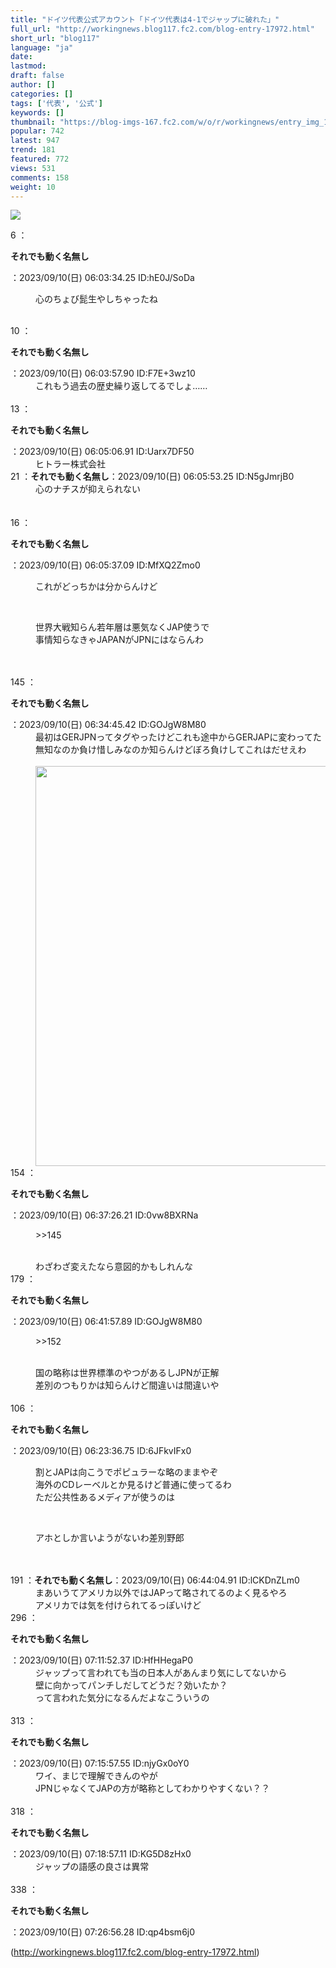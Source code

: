```yaml
---
title: "ドイツ代表公式アカウント「ドイツ代表は4-1でジャップに破れた」"
full_url: "http://workingnews.blog117.fc2.com/blog-entry-17972.html"
short_url: "blog117"
language: "ja"
date: 
lastmod: 
draft: false
author: []
categories: []
tags: ['代表', '公式']
keywords: []
thumbnail: "https://blog-imgs-167.fc2.com/w/o/r/workingnews/entry_img_17972.jpg"
popular: 742
latest: 947
trend: 181
featured: 772
views: 531
comments: 158
weight: 10
---
```


![](https://blog-imgs-167.fc2.com/w/o/r/workingnews/entry_img_17972.jpg)

<dl class='thread'><dt>6 ：<p><b>それでも動く名無し</b></p>：2023/09/10(日) 06:03:34.25 ID:hE0J/SoDa <br></dt><dd><p>心のちょび髭生やしちゃったね</p> <br><dd> </dd></dd><dt>10 ：<p><b>それでも動く名無し</b></p>：2023/09/10(日) 06:03:57.90 ID:F7E+3wz10 <br></dt><dd>これもう過去の歴史繰り返してるでしょ…… <br><dd><br> </dd></dd><dt>13 ：<p><b>それでも動く名無し</b></p>：2023/09/10(日) 06:05:06.91 ID:Uarx7DF50 <br></dt><dd>ヒトラー株式会社 <br><dd> </dd></dd><dt>21 ：<b>それでも動く名無し</b>：2023/09/10(日) 06:05:53.25 ID:N5gJmrjB0 <br></dt><dd>心のナチスが抑えられない <br><dd> <dd><br> <br></dd></dd></dd><dt>16 ：<p><b>それでも動く名無し</b></p>：2023/09/10(日) 06:05:37.09 ID:MfXQ2Zmo0 <br></dt><dd><p>これがどっちかは分からんけど</p> <br><dd><p>世界大戦知らん若年層は悪気なくJAP使うで <br>事情知らなきゃJAPANがJPNにはならんわ</p> <br><dd><br> </dd></dd></dd><dt>145 ：<p><b>それでも動く名無し</b></p>：2023/09/10(日) 06:34:45.42 ID:GOJgW8M80 <br></dt><dd>最初はGERJPNってタグやったけどこれも途中からGERJAPに変わってた <br>無知なのか負け惜しみなのか知らんけどぼろ負けしてこれはだせえわ <br><dd><br><a href='https://blog-imgs-167.fc2.com/w/o/r/workingnews/hQd79LR.jpg' target='_blank'><img border='0' alt='' src='https://blog-imgs-167.fc2.com/w/o/r/workingnews/hQd79LRs.jpg' width='468' height='640'></a> <br><dd> <dd> </dd></dd></dd></dd><dt>154 ：<p><b>それでも動く名無し</b></p>：2023/09/10(日) 06:37:26.21 ID:0vw8BXRNa <br></dt><dd><p>>>145</p> <br>わざわざ変えたなら意図的かもしれんな <dd> <dd> </dd></dd></dd><dt>179 ：<p><b>それでも動く名無し</b></p>：2023/09/10(日) 06:41:57.89 ID:GOJgW8M80 <br></dt><dd><p>>>152</p> <br>国の略称は世界標準のやつがあるしJPNが正解 <br>差別のつもりかは知らんけど間違いは間違いや <br><dd><br> </dd></dd><dt>106 ：<p><b>それでも動く名無し</b></p>：2023/09/10(日) 06:23:36.75 ID:6JFkvIFx0 <br></dt><dd><p>割とJAPは向こうでポピュラーな略のままやぞ <br>海外のCDレーベルとか見るけど普通に使ってるわ <br>ただ公共性あるメディアが使うのは</p> <br><dd><p>アホとしか言いようがないわ差別野郎</p> <br><dd><br> </dd></dd></dd><dt>191 ：<b>それでも動く名無し</b>：2023/09/10(日) 06:44:04.91 ID:lCKDnZLm0 <br></dt><dd>まあいうてアメリカ以外ではJAPって略されてるのよく見るやろ <br>アメリカでは気を付けられてるっぽいけど <br> </dd><dt>296 ：<p><b>それでも動く名無し</b></p>：2023/09/10(日) 07:11:52.37 ID:HfHHegaP0 <br></dt><dd>ジャップって言われても当の日本人があんまり気にしてないから <br>壁に向かってパンチしだしてどうだ？効いたか？ <br>って言われた気分になるんだよなこういうの <br><dd><br> </dd></dd><dt>313 ：<p><b>それでも動く名無し</b></p>：2023/09/10(日) 07:15:57.55 ID:njyGx0oY0 <br></dt><dd>ワイ、まじで理解できんのやが <br>JPNじゃなくてJAPの方が略称としてわかりやすくない？？ <br><dd><br> </dd></dd><dt>318 ：<p><b>それでも動く名無し</b></p>：2023/09/10(日) 07:18:57.11 ID:KG5D8zHx0 <br></dt><dd>ジャップの語感の良さは異常 <br><dd><br> </dd></dd><dt>338 ：<p><b>それでも動く名無し</b></p>：2023/09/10(日) 07:26:56.28 ID:qp4bsm6j0 <br></dt></dl> 

(http://workingnews.blog117.fc2.com/blog-entry-17972.html)
